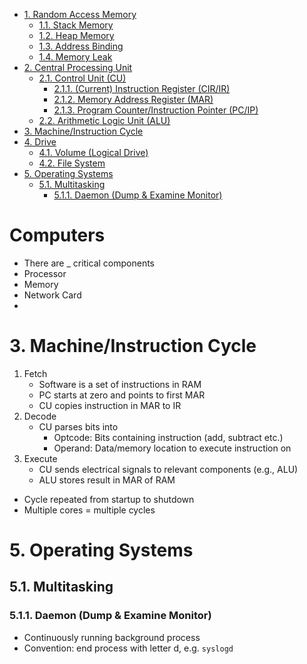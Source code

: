 - [1. Random Access Memory](#1-random-access-memory)
  - [1.1. Stack Memory](#11-stack-memory)
  - [1.2. Heap Memory](#12-heap-memory)
  - [1.3. Address Binding](#13-address-binding)
  - [1.4. Memory Leak](#14-memory-leak)
- [2. Central Processing Unit](#2-central-processing-unit)
  - [2.1. Control Unit (CU)](#21-control-unit-cu)
    - [2.1.1. (Current) Instruction Register (CIR/IR)](#211-current-instruction-register-cirir)
    - [2.1.2. Memory Address Register (MAR)](#212-memory-address-register-mar)
    - [2.1.3. Program Counter/Instruction Pointer (PC/IP)](#213-program-counterinstruction-pointer-pcip)
  - [2.2. Arithmetic Logic Unit (ALU)](#22-arithmetic-logic-unit-alu)
- [3. Machine/Instruction Cycle](#3-machineinstruction-cycle)
- [4. Drive](#4-drive)
  - [4.1. Volume (Logical Drive)](#41-volume-logical-drive)
  - [4.2. File System](#42-file-system)
- [5. Operating Systems](#5-operating-systems)
  - [5.1. Multitasking](#51-multitasking)
    - [5.1.1. Daemon (Dump & Examine Monitor)](#511-daemon-dump--examine-monitor)


# Computers
- There are _ critical components
- Processor 
- Memory
- Network Card
- 



# 3. Machine/Instruction Cycle
1. Fetch
   - Software is a set of instructions in RAM
   - PC starts at zero and points to first MAR
   - CU copies instruction in MAR to IR
2. Decode
   - CU parses bits into 
     - Optcode: Bits containing instruction (add, subtract etc.)
     - Operand: Data/memory location to execute instruction on
3. Execute
   - CU sends electrical signals to relevant components (e.g., ALU)
   - ALU stores result in MAR of RAM
- Cycle repeated from startup to shutdown
- Multiple cores = multiple cycles


# 5. Operating Systems
## 5.1. Multitasking
### 5.1.1. Daemon (Dump & Examine Monitor)  
- Continuously running background process 
- Convention: end process with letter d, e.g. `syslogd`